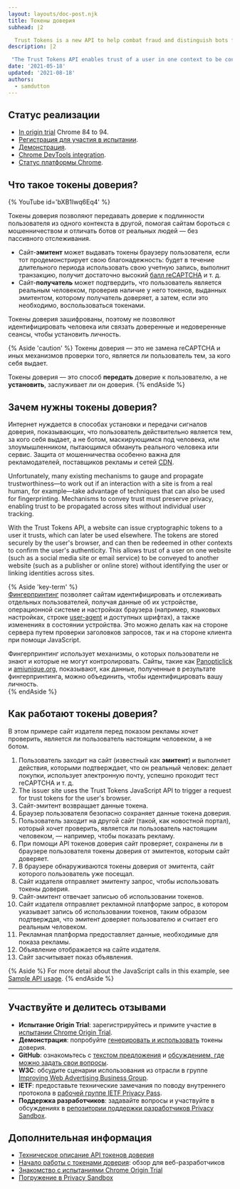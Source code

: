 ```yaml
---
layout: layouts/doc-post.njk
title: Токены доверия
subhead: |2

  Trust Tokens is a new API to help combat fraud and distinguish bots from real humans, without passive tracking.
description: |2

 "The Trust Tokens API enables trust of a user in one context to be conveyed to another context, without identifying the user or linking identities between the two contexts. The API enables an origin to issue cryptographic tokens to a user it trusts. The tokens are stored by the user's browser. The browser can then use the tokens in other contexts to evaluate the user's authenticity."
date: '2021-05-18'
updated: '2021-08-18'
authors:
  - samdutton
---
```


## Статус реализации

- [In origin trial](https://web.dev/origin-trials/) Chrome 84 to 94.
- [Регистрация для участия в испытании](https://developer.chrome.com/origintrials/#/view_trial/2479231594867458049).
- [Демонстрация](https://trust-token-demo.glitch.me/).
- [Chrome DevTools integration](https://developers.google.com/web/updates/2021/01/devtools?utm_source=devtools#trust-token).
- [Статус платформы Chrome](https://www.chromestatus.com/feature/5078049450098688).

## Что такое токены доверия?

{% YouTube id='bXB1Iwq6Eq4' %}

Токены доверия позволяют передавать доверие к подлинности пользователя из одного контекста в другой, помогая сайтам бороться с мошенничеством и отличать ботов от реальных людей — без пассивного отслеживания.

- Сайт-**эмитент** может выдавать токены браузеру пользователя, если тот продемонстрирует свою благонадежность: будет в течение длительного периода использовать свою учетную запись, выполнит транзакцию, получит достаточно высокий [балл reCAPTCHA](https://developers.google.com/recaptcha) и т. д.
- Сайт-**получатель** может подтвердить, что пользователь является реальным человеком, проверив наличие у него токенов, выданных эмитентом, которому получатель доверяет, а затем, если это необходимо, воспользоваться токенами.

Токены доверия зашифрованы, поэтому не позволяют идентифицировать человека или связать доверенные и недоверенные сеансы, чтобы установить личность.

{% Aside 'caution' %} Токены доверия — это не замена reCAPTCHA и иных механизмов проверки того, является ли пользователь тем, за кого себя выдает.

Токены доверия — это способ **передать** доверие к пользователю, а не **установить**, заслуживает ли он доверия. {% endAside %}

## Зачем нужны токены доверия?

Интернет нуждается в способах установки и передачи сигналов доверия, показывающих, что пользователь действительно является тем, за кого себя выдает, а не ботом, маскирующимся под человека, или злоумышленником, пытающимся обмануть реального человека или сервис. Защита от мошенничества особенно важна для рекламодателей, поставщиков рекламы и сетей [CDN](https://www.cloudflare.com/en-gb/learning/cdn/what-is-a-cdn/).

Unfortunately, many existing mechanisms to gauge and propagate trustworthiness—to work out if an interaction with a site is from a real human, for example—take advantage of techniques that can also be used for fingerprinting. Mechanisms to convey trust must preserve privacy, enabling trust to be propagated across sites without individual user tracking.

With the Trust Tokens API, a website can issue cryptographic tokens to a user it trusts, which can later be used elsewhere. The tokens are stored securely by the user's browser, and can then be redeemed in other contexts to confirm the user's authenticity. This allows trust of a user on one website (such as a social media site or email service) to be conveyed to another website (such as a publisher or online store) without identifying the user or linking identities across sites.

{% Aside 'key-term' %}<br> [Фингерпринтинг](https://w3c.github.io/fingerprinting-guidance/#passive) позволяет сайтам идентифицировать и отслеживать отдельных пользователей, получая данные об их устройстве, операционной системе и настройках браузера (например, языковых настройках, строке [user-agent](https://developer.mozilla.org/en-US/docs/Web/API/NavigatorID/userAgent) и доступных шрифтах), а также изменениях в состоянии устройства. Это можно делать как на стороне сервера путем проверки заголовков запросов, так и на стороне клиента при помощи JavaScript.

Фингерпринтинг использует механизмы, о которых пользователи не знают и которые не могут контролировать. Сайты, такие как [Panopticlick](https://panopticlick.eff.org/) и [amiunique.org](https://amiunique.org/), показывают, как данные, полученные в результате фингерпринтинга, можно объединить, чтобы идентифицировать вашу личность.<br> {% endAside %}

## Как работают токены доверия?

В этом примере сайт издателя перед показом рекламы хочет проверить, является ли пользователь настоящим человеком, а не ботом.

1. Пользователь заходит на сайт (известный как **эмитент**) и выполняет действия, которыми подтверждает, что он реальный человек: делает покупки, использует электронную почту, успешно проходит тест reCAPTCHA и т. д.
2. The issuer site uses the Trust Tokens JavaScript API to trigger a request for trust tokens for the user's browser.
3. Сайт-эмитент возвращает данные токена.
4. Браузер пользователя безопасно сохраняет данные токена доверия.
5. Пользователь заходит на другой сайт (такой, как новостной портал), который хочет проверить, является ли пользователь настоящим человеком, — например, чтобы показать рекламу.
6. При помощи API токенов доверия сайт проверяет, сохранены ли в браузере пользователя токены доверия от эмитентов, которым сайт доверяет.
7. В браузере обнаруживаются токены доверия от эмитента, сайт которого пользователь уже посещал.
8. Сайт издателя отправляет эмитенту запрос, чтобы использовать токены доверия.
9. Сайт-эмитент отвечает записью об использовании токенов.
10. Сайт издателя отправляет рекламной платформе запрос, в котором указывает запись об использовании токенов, таким образом подтверждая, что эмитент доверяет пользователю и считает его реальным человеком.
11. Рекламная платформа предоставляет данные, необходимые для показа рекламы.
12. Объявление отображается на сайте издателя.
13. Сайт засчитывает показ объявления.

{% Aside %} For more detail about the JavaScript calls in this example, see [Sample API usage](https://web.dev/trust-tokens/#sample-api-usage). {% endAside %}

---

## Участвуйте и делитесь отзывами

- **Испытание Origin Trial**: зарегистрируйтесь и примите участие в [испытании Chrome Origin Trial](https://developer.chrome.com/origintrials/#/view_trial/2479231594867458049).
- **Демонстрация**: попробуйте [генерировать и использовать](https://trust-token-demo.glitch.me/) токены доверия.
- **GitHub**: ознакомьтесь с [текстом предложения](https://github.com/WICG/trust-token-api) и [обсуждением, где можно задать свои вопросы](https://github.com/WICG/trust-token-api/issues).
- **W3C**: обсудите сценарии использования из отрасли в группе [Improving Web Advertising Business Group](https://www.w3.org/community/web-adv/participants).
- **IETF**: предоставьте технические замечания по поводу внутреннего протокола в [рабочей группе IETF Privacy Pass](https://datatracker.ietf.org/wg/privacypass/about/).
- **Поддержка разработчиков**: задавайте вопросы и участвуйте в обсуждениях в [репозитории поддержки разработчиков Privacy Sandbox](https://github.com/GoogleChromeLabs/privacy-sandbox-dev-support).

## Дополнительная информация

- [Техническое описание API токенов доверия](https://github.com/dvorak42/trust-token-api)
- [Начало работы с токенами доверия](https://web.dev/trust-tokens/): обзор для веб-разработчиков
- [Знакомство с испытаниями Chrome Origin Trial](https://web.dev/origin-trials)
- [Погружение в Privacy Sandbox](https://web.dev/digging-into-the-privacy-sandbox)
